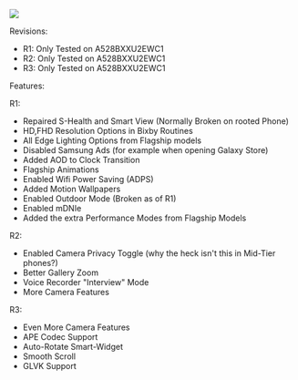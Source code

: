 ![](https://images.samsung.com/is/image/samsung/assets/de/smartphones/galaxy-a-series/galaxy-a52s-5g/buy/A52s_5G_GroupKV_PC.jpg)

Revisions:
- R1: Only Tested on A528BXXU2EWC1
- R2: Only Tested on A528BXXU2EWC1
- R3: Only Tested on A528BXXU2EWC1

Features:

R1:
- Repaired S-Health and Smart View (Normally Broken on rooted Phone)
- HD,FHD Resolution Options in Bixby Routines
- All Edge Lighting Options from Flagship models
- Disabled Samsung Ads (for example when opening Galaxy Store)
- Added AOD to Clock Transition
- Flagship Animations
- Enabled Wifi Power Saving (ADPS)
- Added Motion Wallpapers
- Enabled Outdoor Mode (Broken as of R1)
- Enabled mDNIe
- Added the extra Performance Modes from Flagship Models

R2:
- Enabled Camera Privacy Toggle (why the heck isn't this in Mid-Tier phones?)
- Better Gallery Zoom
- Voice Recorder "Interview" Mode
- More Camera Features

R3:
- Even More Camera Features
- APE Codec Support
- Auto-Rotate Smart-Widget
- Smooth Scroll
- GLVK Support
